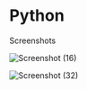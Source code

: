 # Python
Screenshots

   ![Screenshot (16)](https://github.com/Shambhavisinha0504/Python/assets/127407353/f65f6259-332d-4adb-8b92-8e84f8fd4985)


![Screenshot (32)](https://github.com/Shambhavisinha0504/Python/assets/127407353/2a5a93a7-d4d1-48d9-ad2f-b3ae821e97ff)
